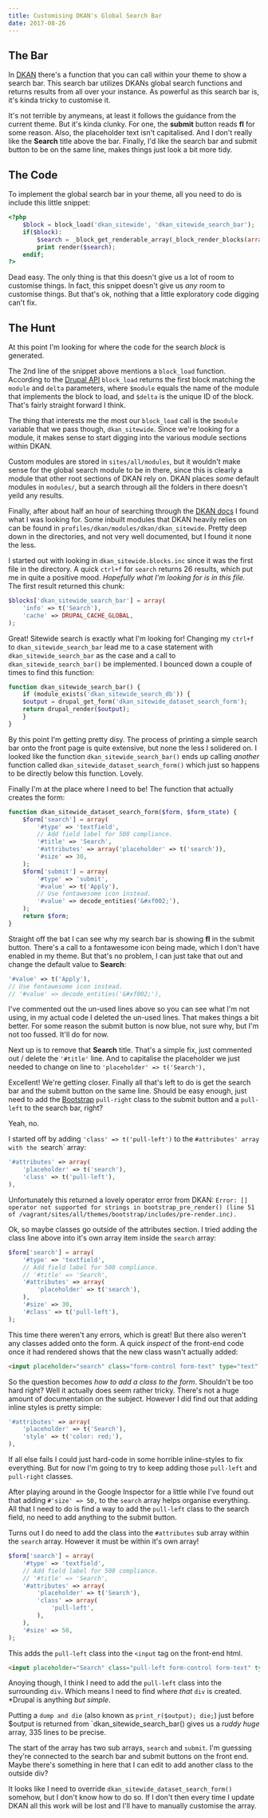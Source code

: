 ```yaml
---
title: Customising DKAN's Global Search Bar
date: 2017-08-26
---
```


## The Bar

In [DKAN](https://getdkan.org/) there's a function that you can call within your theme to show a search bar. This search bar utilizes DKANs global search functions and returns results from all over your instance. As powerful as this search bar is, it's kinda tricky to customise it.

It's not terrible by anymeans, at least it follows the guidance from the current theme. But it's kinda clunky. For one, the **submit** button reads **fl** for some reason. Also, the placeholder text isn't capitalised. And I don't really like the **Search** title above the bar. Finally, I'd like the search bar and submit button to be on the same line, makes things just look a bit more tidy.

## The Code

To implement the global search bar in your theme, all you need to do is include this little snippet:

```php
<?php
    $block = block_load('dkan_sitewide', 'dkan_sitewide_search_bar');
    if($block):
        $search = _block_get_renderable_array(_block_render_blocks(array($block)));
        print render($search);
    endif;
?>
```

Dead easy. The only thing is that this doesn't give us a lot of room to customise things. In fact, this snippet doesn't give us *any* room to customise things. But that's ok, nothing that a little exploratory code digging can't fix.

## The Hunt

At this point I'm looking for where the code for the search *block* is generated.

The 2nd line of the snippet above mentions a `block_load` function. According to the [Drupal API](https://api.drupal.org/api/drupal/modules!block!block.module/function/block_load/7.x) `block_load` returns the first block matching the `module` and `delta` parameters, where `$module` equals the name of the module that implements the block to load, and `$delta` is the unique ID of the block. That's fairly straight forward I think.

The thing that interests me the most our `block_load` call is the `$module` variable that we pass though, `dkan_sitewide`. Since we're looking for a module, it makes sense to start digging into the various module sections within DKAN.

Custom modules are stored in `sites/all/modules`, but it wouldn't make sense for the global search module to be in there, since this is clearly a module that other root sections of DKAN rely on. DKAN places *some* default modules in `modules/`, but a search through all the folders in there doesn't yeild any results. 

Finally, after about half an hour of searching through the [DKAN docs](http://dkan.readthedocs.io/en/stable/) I found what I was looking for. Some inbuilt modules that DKAN heavily relies on can be found in `profiles/dkan/modules/dkan/dkan_sitewide`. Pretty deep down in the directories, and not very well documented, but I found it none the less.

I started out with looking in `dkan_sitewide.blocks.inc` since it was the first file in the directory. A quick `ctrl+f` for `search` returns 26 results, which put me in quite a positive mood. *Hopefully what I'm looking for is in this file.* The first result returned this chunk:

```php
$blocks['dkan_sitewide_search_bar'] = array(
    'info' => t('Search'),
    'cache' => DRUPAL_CACHE_GLOBAL,
);
```

Great! Sitewide search is exactly what I'm looking for! Changing my `ctrl+f` to `dkan_sitewide_search_bar` lead me to a case statement with `dkan_sitewide_search_bar` as the case and a call to `dkan_sitewide_search_bar()` be implemented. I bounced down a couple of times to find this function:

```php
function dkan_sitewide_search_bar() {
    if (module_exists('dkan_sitewide_search_db')) {
    $output = drupal_get_form('dkan_sitewide_dataset_search_form');
    return drupal_render($output);
    }
}
```

By this point I'm getting pretty disy. The process of printing a simple search bar onto the front page is quite extensive, but none the less I solidered on. I looked like the function `dkan_sitewide_search_bar()` ends up calling *another* function called `dkan_sitewide_dataset_search_form()` which just so happens to be directly below this function. Lovely.

Finally I'm at the place where I need to be! The function that actually creates the form:

```php
function dkan_sitewide_dataset_search_form($form, $form_state) {
    $form['search'] = array(
        '#type' => 'textfield',
        // Add field label for 508 compliance.
        '#title' => 'Search',
        '#attributes' => array('placeholder' => t('search')),
        '#size' => 30,
    );
    $form['submit'] = array(
        '#type' => 'submit',
        '#value' => t('Apply'),
        // Use fontawesome icon instead.
        '#value' => decode_entities('&#xf002;'),
    );
    return $form;
}
```

Straight off the bat I can see why my search bar is showing **fl** in the submit button. There's a call to a fontawesome icon being made, which I don't have enabled in my theme. But that's no problem, I can just take that out and change the default value to **Search**:

```php
'#value' => t('Apply'),
// Use fontawesome icon instead.
// '#value' => decode_entities('&#xf002;'),
```

I've commented out the un-used lines above so you can see what I'm not using, in my actual code I deleted the un-used lines. That makes things a bit better. For some reason the submit button is now blue, not sure why, but I'm not too fussed. It'll do for now.

Next up is to remove that **Search** title. That's a simple fix, just commented out / delete the `'#title'` line. And to capitalise the placeholder we just needed to change on line to `'placeholder' => t('Search'),`

Excellent! We're getting closer. Finally all that's left to do is get the search bar and the submit button on the same line. Should be easy enough, just need to add the [Bootstrap](http://getbootstrap.com/css/#helper-classes-floats) `pull-right` class to the submit button and a `pull-left` to the search bar, right?

Yeah, no.

I started off by adding `'class' => t('pull-left')` to the `#attributes' array with the `search` array:

```php
'#attributes' => array(
    'placeholder' => t('search'),
    'class' => t('pull-left'),
),
```

Unfortunately this returned a lovely operator error from DKAN: `Error: [] operator not supported for strings in bootstrap_pre_render() (line 51 of /vagrant/sites/all/themes/bootstrap/includes/pre-render.inc).`

Ok, so maybe classes go outside of the attributes section. I tried adding the class line above into it's own array item inside the `search` array:

```php
$form['search'] = array(
    '#type' => 'textfield',
    // Add field label for 508 compliance.
    // '#title' => 'Search',
    '#attributes' => array(
        'placeholder' => t('search'),
    ),
    '#size' => 30,
    '#class' => t('pull-left'),
);
```

This time there weren't any errors, which is great! But there also weren't any classes added onto the form. A quick *inspect* of the front-end code once it had rendered shows that the new class wasn't actually added:

```html
<input placeholder="search" class="form-control form-text" type="text" id="edit-search" name="search" value="" size="30" maxlength="128">
```

So the question becomes *how to add a class to the form*. Shouldn't be too hard right? Well it actually does seem rather tricky. There's not a huge amount of documentation on the subject. However I did find out that adding inline styles is pretty simple:

```php
'#attributes' => array(
    'placeholder' => t('Search'),
    'style' => t('color: red;'),
),
```

If all else fails I could just hard-code in some horrible inline-styles to fix everything. But for now I'm going to try to keep adding those `pull-left` and `pull-right` classes.

After playing around in the Google Inspector for a little while I've found out that adding `#'size' => 50,` to the `search` array helps organise everything. All that I need to do is find a way to add the `pull-left` class to the search field, no need to add anything to the submit button.

Turns out I do need to add the class into the `#attributes` sub array within the `search` array. However it must be within it's own array!

```php
$form['search'] = array(
    '#type' => 'textfield',
    // Add field label for 508 compliance.
    // '#title' => 'Search',
    '#attributes' => array(
        'placeholder' => t('Search'),
        'class' => array(
            'pull-left',
        ),
    ),
    '#size' => 50,
);
```

This adds the `pull-left` class into the `<input` tag on the front-end html.

```html
<input placeholder="Search" class="pull-left form-control form-text" type="text" id="edit-search" name="search" value="" size="50" maxlength="128">
```

Anoying though, I think I need to add the `pull-left` class into the surrounding `div`. Which means I need to find where *that* `div` is created. *Drupal is anything **but* simple*.

Putting a `dump and die` (also known as `print_r($output); die;`) just before $output is returned from `dkan_sitewide_search_bar() gives us a *ruddy huge* array, 335 lines to be precise.

The start of the array has two sub arrays, `search` and `submit`. I'm guessing they're connected to the search bar and submit buttons on the front end. Maybe there's something in here that I can edit to add another class to the outside div?

It looks like I need to override `dkan_sitewide_dataset_search_form()` somehow, but I don't know how to do so. If I don't then every time I update DKAN all this work will be lost and I'll have to manually customise the array.
